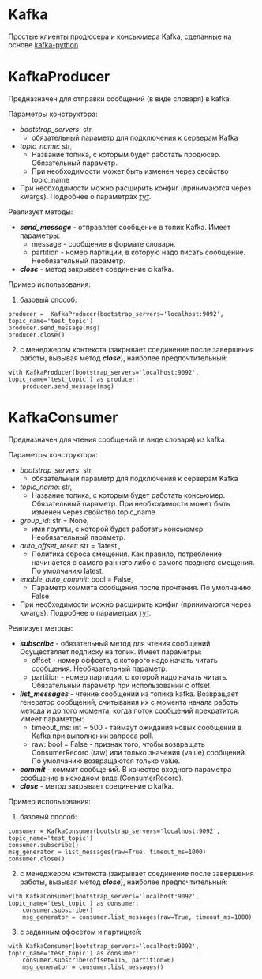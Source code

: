 # Kafka

Простые клиенты продюсера и консьюмера Kafka, сделанные на основе [kafka-python](https://kafka-python.readthedocs.io/)

# KafkaProducer

Предназначен для отправки сообщений (в виде словаря) в kafka.

Параметры конструктора:

* _bootstrap_servers_: str,
    * обязательный параметр для подключения к серверам Kafka
* _topic_name_: str,
    * Название топика, с которым будет работать продюсер. Обязательный параметр.
    * При необходимости может быть изменен через свойство topic_name
* При необходимости можно расширить конфиг (принимаются через kwargs). Подробнее о параметрах [тут](https://kafka-python.readthedocs.io/en/master/apidoc/KafkaProducer.html).

Реализует методы:

* _**send_message**_ - отправляет сообщение в топик Kafka. Имеет параметры:
    * message - сообщение в формате словаря.
    * partition - номер партиции, в которую надо писать сообщение. Необязательный параметр.
* _**close**_ - метод закрывает соединение с kafka.

Пример использования:

1) базовый способ:

```
producer =  KafkaProducer(bootstrap_servers='localhost:9092', topic_name='test_topic')
producer.send_message(msg)
producer.close()
```

2) с менеджером контекста (закрывает соединение после завершения работы, вызывая метод _**close**_), наиболее
   предпочтительный:

```
with KafkaProducer(bootstrap_servers='localhost:9092', topic_name='test_topic') as producer:
    producer.send_message(msg)
```

# KafkaConsumer

Предназначен для чтения сообщений (в виде словаря) из kafka.

Параметры конструктора:

* _bootstrap_servers_: str,
    * обязательный параметр для подключения к серверам Kafka
* _topic_name_: str,
    * Название топика, с которым будет работать консьюмер. Обязательный параметр. При необходимости может быть изменен
      через свойство topic_name
* _group_id_: str = None,
    * имя группы, с которой будет работать консьюмер. Необязательный параметр.
* _auto_offset_reset_: str = 'latest',
    * Политика сброса смещения. Как правило, потребление начинается с самого раннего либо с самого позднего смещения. По
      умолчанию latest.
* _enable_auto_commit_: bool = False,
    * Параметр коммита сообщения после прочтения. По умолчанию False
* При необходимости можно расширить конфиг (принимаются через kwargs). Подробнее о параметрах [тут](https://kafka-python.readthedocs.io/en/master/apidoc/KafkaConsumer.html).

Реализует методы:

* _**subscribe**_ - обязательный метод для чтения сообщений. Осуществляет подписку на топик. Имеет параметры:
    * offset - номер оффсета, с которого надо начать читать сообщения. Необязательный параметр.
    * partition - номер партиции, с которой надо начать читать. Обязательный параметр при использовании с offset.
* _**list_messages**_ - чтение сообщений из топика kafka. Возвращает генератор сообщений, считывания их с момента начала
  работы метода и до того момента, когда поток сообщений прекратится. Имеет параметры:
    * timeout_ms: int = 500 - таймаут ожидания новых сообщений в Kafka при выполнении запроса poll.
    * raw: bool = False - признак того, чтобы возвращать ConsumerRecord (raw) или только значения (value) сообщений. По
      умолчанию возвращаются только value.
* _**commit**_ - коммит сообщений. В качестве входного параметра сообщение в исходном виде (ConsumerRecord).
* _**close**_ - метод закрывает соединение с kafka.

Пример использования:

1) базовый способ:

```
consumer = KafkaConsumer(bootstrap_servers='localhost:9092', topic_name='test_topic')
consumer.subscribe()
msg_generator = list_messages(raw=True, timeout_ms=1000)
consumer.close()
```

2) с менеджером контекста (закрывает соединение после завершения работы, вызывая метод _**close**_), наиболее
   предпочтительный:

```
with KafkaConsumer(bootstrap_servers='localhost:9092', topic_name='test_topic') as consumer:
    consumer.subscribe()
    msg_generator = consumer.list_messages(raw=True, timeout_ms=1000)
```

3) с заданным оффсетом и партицией:

```
with KafkaConsumer(bootstrap_servers='localhost:9092', topic_name='test_topic') as consumer:
    consumer.subscribe(offset=115, partition=0)
    msg_generator = consumer.list_messages()
```
